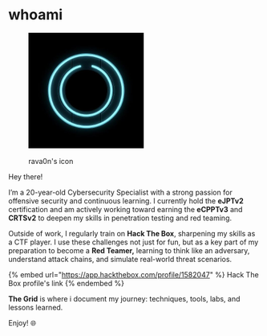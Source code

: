 # whoami

<figure><img src=".gitbook/assets/98122208.jpg" alt="" width="230"><figcaption><p>rava0n's icon</p></figcaption></figure>

Hey there!&#x20;

I’m a 20-year-old Cybersecurity Specialist with a strong passion for offensive security and continuous learning. I currently hold the **eJPTv2** certification and am actively working toward earning the **eCPPTv3** and **CRTSv2** to deepen my skills in penetration testing and red teaming.

Outside of work, I regularly train on **Hack The Box**, sharpening my skills as a CTF player. I use these challenges not just for fun, but as a key part of my preparation to become a **Red Teamer,** learning to think like an adversary, understand attack chains, and simulate real-world threat scenarios.

{% embed url="https://app.hackthebox.com/profile/1582047" %}
Hack The Box profile's link
{% endembed %}

**The Grid** is where i document my journey: techniques, tools, labs, and lessons learned.&#x20;

Enjoy! 🌐

